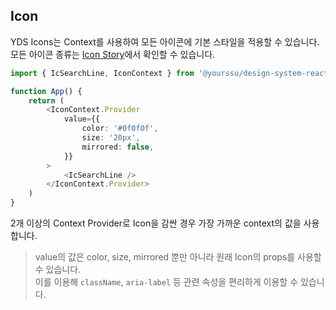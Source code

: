 ## Icon

YDS Icons는 Context를 사용하여 모든 아이콘에 기본 스타일을 적용할 수 있습니다.<br/>
모든 아이콘 종류는 [Icon Story](../?path=/story/foundation-icons--primary)에서 확인할 수 있습니다.

```typescript
import { IcSearchLine, IconContext } from '@yourssu/design-system-react';

function App() {
    return (
        <IconContext.Provider
            value={{
                color: '#0f0f0f',
                size: '20px',
                mirrored: false,
            }}
        >
            <IcSearchLine />
        </IconContext.Provider>
    )
}
```

2개 이상의 Context Provider로 Icon을 감싼 경우 가장 가까운 context의 값을 사용합니다.

> value의 값은 color, size, mirrored 뿐만 아니라 원래 Icon의 props를 사용할 수 있습니다.<br />이를 이용해 `className`, `aria-label` 등 관련 속성을 편리하게 이용할 수 있습니다.
